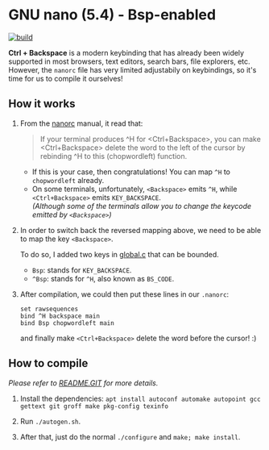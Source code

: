 # GNU nano (5.4) - Bsp-enabled
[![build](https://github.com/davidhcefx/GNU_nano_5.4_Bsp-enabled/actions/workflows/build.yml/badge.svg?branch=master)](https://github.com/davidhcefx/GNU_nano_5.4_Bsp-enabled/actions/workflows/build.yml)

**Ctrl + Backspace** is a modern keybinding that has already been widely supported in most browsers, text editors, search bars, file explorers, etc. However, the `nanorc` file has very limited adjustabily on keybindings, so it's time for us to compile it ourselves!

## How it works

1. From the [nanorc](https://www.nano-editor.org/dist/latest/nanorc.5.html) manual, it read that:  

   > If your terminal produces ^H for <Ctrl+Backspace>, you can make <Ctrl+Backspace> delete the word to the left of the cursor by rebinding ^H to this (chopwordleft) function.  

   - If this is your case, then congratulations! You can map `^H` to `chopwordleft` already.  
   - On some terminals, unfortunately, `<Backspace>` emits `^H`, while `<Ctrl+Backspace>` emits `KEY_BACKSPACE`.  
   *(Although some of the terminals allow you to change the keycode emitted by `<Backspace>`)*

2. In order to switch back the reversed mapping above, we need to be able to map the key `<Backspace>`.

   To do so, I added two keys in [global.c](https://github.com/davidhcefx/nano-4.8_modified/blob/9d730daa626df98deb55600e3f49573d1b37baad/src/global.c#L518-L567) that can be bounded.  
   - `Bsp`: stands for `KEY_BACKSPACE`.
   - `^Bsp`: stands for `^H`, also known as `BS_CODE`.

3. After compilation, we could then put these lines in our `.nanorc`:  

   ```nanorc
   set rawsequences
   bind ^H backspace main
   bind Bsp chopwordleft main
   ```
   
   and finally make `<Ctrl+Backspace>` delete the word before the cursor! :)


## How to compile

*Please refer to [README.GIT](/README.GIT) for more details.*

1. Install the dependencies: `apt install autoconf automake autopoint gcc gettext git groff make pkg-config texinfo`

2. Run `./autogen.sh`.

3. After that, just do the normal `./configure` and `make; make install`.
